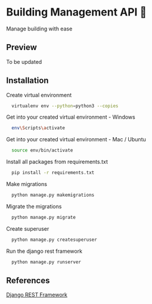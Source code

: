 # Building Management API 🏢

Manage building with ease

## Preview

To be updated

## Installation

Create virtual environment

```bash
  virtualenv env --python=python3 --copies
```

Get into your created virtual environment - Windows

```bash
  env\Scripts\activate
```

Get into your created virtual environment - Mac / Ubuntu

```bash
  source env/bin/activate
```

Install all packages from requirements.txt

```bash
  pip install -r requirements.txt
```

Make migrations

```bash
  python manage.py makemigrations
```

Migrate the migrations

```bash
  python manage.py migrate
```

Create superuser

```bash
  python manage.py createsuperuser
```

Run the django rest framework

```bash
  python manage.py runserver
```

## References

[Django REST Framework](https://www.django-rest-framework.org)
